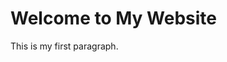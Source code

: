 <!DOCTYPE html>
<html lang="en">
<head>
<meta charset="UTF-8">
<title>My First HTML Page</title>
</head>
<body>
<h1>Welcome to My Website</h1>
<p>This is my first paragraph.</p>
</body>
</html>
